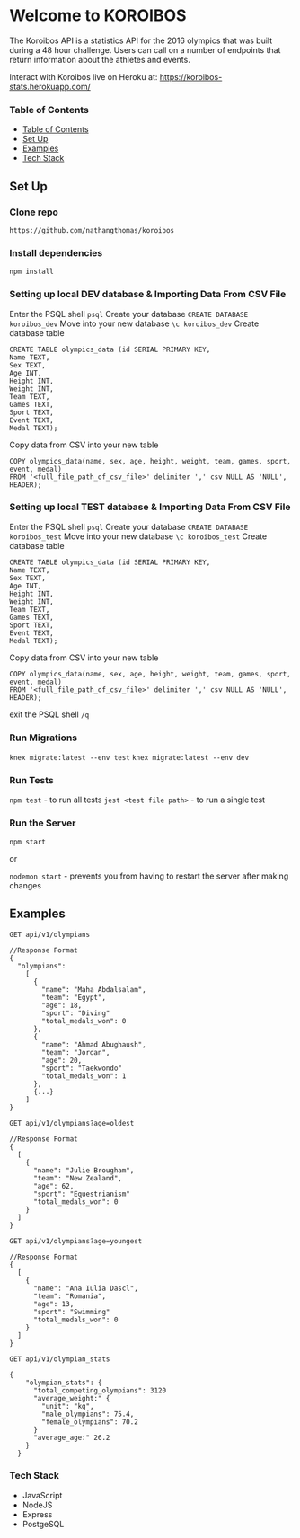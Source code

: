 # Welcome to KOROIBOS

The Koroibos API is a statistics API for the 2016 olympics that was built during a 48 hour challenge. Users can call on a number of endpoints that return information about the athletes and events.

Interact with Koroibos live on Heroku at: https://koroibos-stats.herokuapp.com/


### Table of Contents

<!--ts-->
   * [Table of Contents](#table-of-contents)
   * [Set Up](#set-up)
   * [Examples](#examples)
   * [Tech Stack](#tech-stack)
<!--te-->


## **Set Up**

### Clone repo
```
https://github.com/nathangthomas/koroibos
```
### Install dependencies
```
npm install
```
### Setting up local DEV database & Importing Data From CSV File
Enter the PSQL shell
`psql`
Create your database
`CREATE DATABASE koroibos_dev`
Move into your new database
`\c koroibos_dev`
Create database table
```
CREATE TABLE olympics_data (id SERIAL PRIMARY KEY,
Name TEXT,                                                                            
Sex TEXT,                                          
Age INT,
Height INT,
Weight INT,
Team TEXT,
Games TEXT,
Sport TEXT,
Event TEXT,
Medal TEXT);
```
Copy data from CSV into your new table
```
COPY olympics_data(name, sex, age, height, weight, team, games, sport, event, medal)
FROM '<full_file_path_of_csv_file>' delimiter ',' csv NULL AS 'NULL', HEADER);
```
### Setting up local TEST database & Importing Data From CSV File
Enter the PSQL shell
`psql`
Create your database
`CREATE DATABASE koroibos_test`
Move into your new database
`\c koroibos_test`
Create database table
```
CREATE TABLE olympics_data (id SERIAL PRIMARY KEY,
Name TEXT,                                                                            
Sex TEXT,                                          
Age INT,
Height INT,
Weight INT,
Team TEXT,
Games TEXT,
Sport TEXT,
Event TEXT,
Medal TEXT);
```
Copy data from CSV into your new table
```
COPY olympics_data(name, sex, age, height, weight, team, games, sport, event, medal)
FROM '<full_file_path_of_csv_file>' delimiter ',' csv NULL AS 'NULL', HEADER);
```
exit the PSQL shell
`/q`

### Run Migrations

`knex migrate:latest --env test`
`knex migrate:latest --env dev`

### Run Tests
`npm test` - to run all tests
`jest <test file path>` - to run a single test

### Run the Server
`npm start`

or

`nodemon start` - prevents you from having to restart the server after making changes

## **Examples**

`GET api/v1/olympians`
```
//Response Format
{
  "olympians":
    [
      {
        "name": "Maha Abdalsalam",
        "team": "Egypt",
        "age": 18,
        "sport": "Diving"
        "total_medals_won": 0
      },
      {
        "name": "Ahmad Abughaush",
        "team": "Jordan",
        "age": 20,
        "sport": "Taekwondo"
        "total_medals_won": 1
      },
      {...}
    ]
}
```

`GET api/v1/olympians?age=oldest`
```
//Response Format
{
  [
    {
      "name": "Julie Brougham",
      "team": "New Zealand",
      "age": 62,
      "sport": "Equestrianism"
      "total_medals_won": 0
    }
  ]
}
```

`GET api/v1/olympians?age=youngest`
```
//Response Format
{
  [
    {
      "name": "Ana Iulia Dascl",
      "team": "Romania",
      "age": 13,
      "sport": "Swimming"
      "total_medals_won": 0
    }
  ]
}
```
`GET api/v1/olympian_stats`
```
{
    "olympian_stats": {
      "total_competing_olympians": 3120
      "average_weight:" {
        "unit": "kg",
        "male_olympians": 75.4,
        "female_olympians": 70.2
      }
      "average_age:" 26.2
    }
  }
```
### **Tech Stack**
- JavaScript
- NodeJS
- Express
- PostgeSQL
